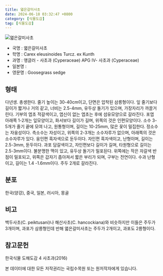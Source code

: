```yaml
---
title: 엷은갈미사초
date: 2024-06-18 03:32:47 +0800
category: [식물도감]
tag: [식물도감]
---
```




![엷은갈미사초](/fileUpload/plants/basic/illustration/24171_illustration_th2.jpg)
- 국명 : 엷은갈미사초
- 학명 : Carex eleusinoides Turcz. ex Kunth
- 과명 : 앵글러 - 사초과 (Cyperaceae) APG Ⅳ- 사초과 (Cyperaceae)
- 일본명 : 
- 영문명 : Goosegrass sedge


## 형태
다년생. 총생한다. 줄기 높이는 30-40cm이고, 단면은 압착된 삼릉형이다. 잎 줄기보다 길이가 짧거나 거의 같고, 너비는 2.5-4mm, 유두상 돌기가 있으며, 가장자리가 까끌거린다. 기부의 엽초 적갈색이고, 엽신이 없는 엽초는 후에 섬유모양으로 갈라진다. 포엽 아래쪽 1-2개는 잎모양이고, 화서보다 길이가 길며, 위쪽의 것은 인편모양이다. 소수 3-5개가 줄기 끝에 모여 나고, 원통형이며, 길이는 10-25mm, 많은 꽃이 밀집한다. 정소수는 자웅성이다. 측소수는 자성이고, 위쪽의 2-3개는 소수자루가 없으며, 아래쪽의 것은 소수자루가 있다. 웅인편 흑자색으로 둔두이다. 자인편 흑자색이고, 난형이며, 길이는 2.5-3mm, 둔두이다. 과포 담갈색이고, 자인편보다 길이가 길며, 타원형으로 길이는 2.5-3mm이다. 불분명한 맥이 있고, 유두상 돌기가 밀포된다. 위쪽에는 작은 자갈색 반점이 밀포되고, 위쪽은 갑자기 좁아져서 짧은 부리가 되며, 구부는 전연이다. 수과 난형이고, 길이는 1.4 -1.6mm이다. 주두 2개로 갈라진다.
## 분포
한국(양강), 중국, 일본, 러시아, 몽골
## 비고
백두사초(C. peiktusani)나 해산사초(C. hancockiana)와 비슷하지만 이들은 주두가 3개이며, 과포가 삼릉형인데 반해 엷은갈미사초는 주두가 2개이고, 과포도 2릉형이다.
## 참고문헌
한국식물 도해도감 4 사초과(2016)






본 데이터에 대한 모든 저작권리는 국립수목원 또는 원저작자에게 있습니다.
